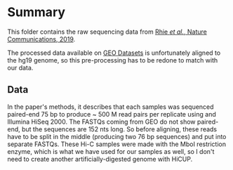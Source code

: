 # Summary

This folder contains the raw sequencing data from [Rhie _et al._, Nature Communications, 2019](https://doi.org/10.1038/s41467-019-12079-8).

The processed data available on [GEO Datasets](https://www.ncbi.mln.nig.gov/geo/query/acc.cgi?acc=GSE118629) is unfortunately aligned to the hg19 genome, so this pre-processing has to be redone to match with our data.

## Data

In the paper's methods, it describes that each samples was sequenced paired-end 75 bp to produce ~ 500 M read pairs per replicate using and Illumina HiSeq 2000.
The FASTQs coming from GEO do not show paired-end, but the sequences are 152 nts long.
So before aligning, these reads have to be split in the middle (producing two 76 bp sequences) and put into separate FASTQs.
These Hi-C samples were made with the MboI restriction enzyme, which is what we have used for our samples as well, so I don't need to create another artificially-digested genome with HiCUP.

